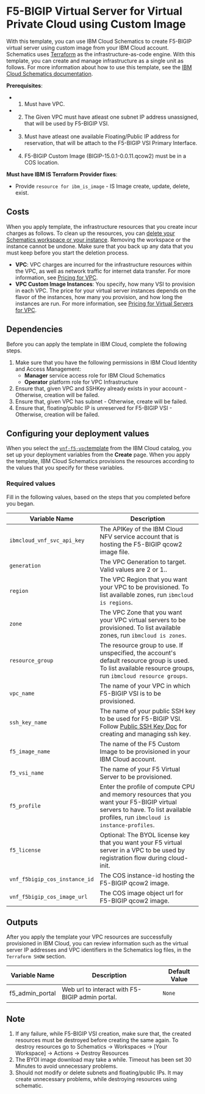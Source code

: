 # F5-BIGIP Virtual Server for Virtual Private Cloud using Custom Image

With this template, you can use IBM Cloud Schematics to create F5-BIGIP virtual server using custom image from your IBM Cloud account. Schematics uses [Terraform](https://www.terraform.io/) as the infrastructure-as-code engine. With this template, you can create and manage infrastructure as a single unit as follows. For more information about how to use this template, see the [IBM Cloud Schematics documentation](https://cloud.ibm.com/docs/schematics).

**Prerequisites**:
* 1. Must have VPC.
* 2. The Given VPC must have atleast one subnet IP address unassigned, that will be used by F5-BIGIP VSI.
* 3. Must have atleast one available Floating/Public IP address for reservation, that will be attach to the F5-BIGIP VSI Primary Interface.
* 4. F5-BIGIP Custom Image (BIGIP-15.0.1-0.0.11.qcow2) must be in a COS location.

**Must have IBM IS Terraform Provider fixes**:
* Provide `resource for ibm_is_image` - IS Image create, update, delete, exist.

## Costs

When you apply template, the infrastructure resources that you create incur charges as follows. To clean up the resources, you can [delete your Schematics workspace or your instance](https://cloud.ibm.com/docs/schematics?topic=schematics-manage-lifecycle#destroy-resources). Removing the workspace or the instance cannot be undone. Make sure that you back up any data that you must keep before you start the deletion process.

* **VPC**: VPC charges are incurred for the infrastructure resources within the VPC, as well as network traffic for internet data transfer. For more information, see [Pricing for VPC](https://cloud.ibm.com/docs/vpc-on-classic?topic=vpc-on-classic-pricing-for-vpc).
* **VPC Custom Image Instances**: You specify, how many VSI to provision in each VPC. The price for your virtual server instances depends on the flavor of the instances, how many you provision, and how long the instances are run. For more information, see [Pricing for Virtual Servers for VPC](https://cloud.ibm.com/docs/infrastructure/vpc-on-classic?topic=vpc-on-classic-pricing-for-vpc#pricing-for-virtual-servers-for-vpc).

## Dependencies

Before you can apply the template in IBM Cloud, complete the following steps.

1.  Make sure that you have the following permissions in IBM Cloud Identity and Access Management:
    * **Manager** service access role for IBM Cloud Schematics
    * **Operator** platform role for VPC Infrastructure
2.  Ensure that, given VPC and SSHKey already exists in your account - Otherwise, creation will be failed.
3.  Ensure that, given VPC has subnet - Otherwise, create will be failed.
4.  Ensure that, floating/public IP is unreserved for F5-BIGIP VSI - Otherwise, creation will be failed.

## Configuring your deployment values

When you select the [`vnf-f5-vpc`template](https://cloud.ibm.com/catalog/content/vnf-f5-vpc) from the IBM Cloud catalog, you set up your deployment variables from the **Create** page. When you apply the template, IBM Cloud Schematics provisions the resources according to the values that you specify for these variables.

### Required values
Fill in the following values, based on the steps that you completed before you began.

|Variable Name|Description|
|-------------|-----------|
|`ibmcloud_vnf_svc_api_key`|The APIKey of the IBM Cloud NFV service account that is hosting the F5-BIGIP qcow2 image file.|`None`|
|`generation`|The VPC Generation to target. Valid values are 2 or 1..|`2`|
|`region`|The VPC Region that you want your VPC to be provisioned. To list available zones, run `ibmcloud is regions`.|`us-south`|
|`zone`|The VPC Zone that you want your VPC virtual servers to be provisioned. To list available zones, run `ibmcloud is zones`.|`us-south-1`|
|`resource_group`|The resource group to use. If unspecified, the account's default resource group is used. To list available resource groups, run `ibmcloud resource groups`.|`Default`|
|`vpc_name`|The name of your VPC in which F5-BIGIP VSI is to be provisioned.|`None`|
|`ssh_key_name`|The name of your public SSH key to be used for F5-BIGIP VSI. Follow [Public SSH Key Doc](https://cloud.ibm.com/docs/vpc-on-classic-vsi?topic=vpc-on-classic-vsi-ssh-keys) for creating and managing ssh key.|`None`|
|`f5_image_name`|The name of the F5 Custom Image to be provisioned in your IBM Cloud account.|`f5-bigip-15-0-1-0-0-11`|
|`f5_vsi_name`|The name of your F5 Virtual Server to be provisioned.|`f5-1arm-vsi`|
|`f5_profile`|Enter the profile of compute CPU and memory resources that you want your F5-BIGIP virtual servers to have. To list available profiles, run `ibmcloud is instance-profiles`.|`bx2-2x8`|
|`f5_license`|Optional: The BYOL license key that you want your F5 virtual server in a VPC to be used by registration flow during cloud-init.|`None`|
|`vnf_f5bigip_cos_instance_id`|The COS instance-id hosting the F5-BIGIP qcow2 image.|`NA`|
|`vnf_f5bigip_cos_image_url`|The COS image object url for F5-BIGIP qcow2 image.|`NA`|

## Outputs
After you apply the template your VPC resources are successfully provisioned in IBM Cloud, you can review information such as the virtual server IP addresses and VPC identifiers in the Schematics log files, in the `Terraform SHOW` section.

|Variable Name|Description|Default Value|
|-------------|-----------|-------------|
|f5_admin_portal|Web url to interact with F5-BIGIP admin portal.|`None`|

## Note
1. If any failure, while F5-BIGIP VSI creation, make sure that, the created resources must be destroyed before creating the same again. To destroy resources go to Schematics -> Workspaces -> [Your Workspace] -> Actions -> Destroy Resources
2. The BYOI image download may take a while. Timeout has been set 30 Minutes to avoid unnecessary problems.
3. Should not modify or delete subnets and floating/public IPs. It may create unnecessary problems, while destroying resources using schematic.
